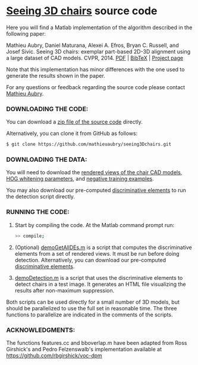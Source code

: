 [Seeing 3D chairs](http://www.di.ens.fr/willow/research/seeing3Dchairs) source code
===========

Here you will find a Matlab implementation of the algorithm described
in the following paper:

   Mathieu Aubry, Daniel Maturana, Alexei A. Efros, Bryan C. Russell, and Josef Sivic.
   Seeing 3D chairs: exemplar part-based 2D-3D alignment using a large dataset of CAD models.
   CVPR, 2014.
   [PDF](http://www.di.ens.fr/willow/research/seeing3Dchairs/texts/Aubry14.pdf) | [BibTeX](http://www.di.ens.fr/willow/research/seeing3Dchairs/texts/Aubry14.html) | [Project page](http://www.di.ens.fr/willow/research/seeing3Dchairs)

Note that this implementation has minor differences with the one used to generate the results shown in the paper.

For any questions or feedback regarding the source code please contact [Mathieu Aubry](mailto:mathieu.aubry@polytechnique.org). 


### DOWNLOADING THE CODE:

You can download a [zip file of the source code](https://github.com/mathieuaubry/seeing3Dchairs/archive/master.zip) directly.  

Alternatively, you can clone it from GitHub as follows:

``` sh
$ git clone https://github.com/mathieuaubry/seeing3Dchairs.git
```

### DOWNLOADING THE DATA:


You will need to download the [rendered views of the chair CAD
models](http://www.di.ens.fr/willow/research/seeing3Dchairs/data/rendered_chairs.tar), [HOG whitening parameters](http://www.di.ens.fr/willow/research/seeing3Dchairs/data/whitening_params.mat), and [negative training
examples](http://www.di.ens.fr/willow/research/seeing3Dchairs/data/negative_hogs.mat).

You may also download our pre-computed [discriminative elements](http://www.di.ens.fr/willow/research/seeing3Dchairs/data/DEs.tar) to run the detection script directly.


### RUNNING THE CODE:

1. Start by compiling the code.  At the Matlab command prompt run:

   ``` sh
   >> compile;
   ```

2. (Optional) [demoGetAllDEs.m](https://github.com/mathieuaubry/seeing3Dchairs/blob/master/demoGetAllDEs.m) is a script that computes the discriminative elements from a set of rendered views. It must be run before doing detection. 
Alternatively, you can download our pre-computed [discriminative elements](http://www.di.ens.fr/willow/research/seeing3Dchairs/data/DEs.tar).

3. [demoDetection.m](https://github.com/mathieuaubry/seeing3Dchairs/blob/master/demoDetection.m) is a script that uses the discriminative elements to detect chairs in a test image. It generates an HTML file visualizing the results after non-maximum suppression.

Both scripts can be used directly for a small number of 3D models, but
should be parallelized to use the full set in reasonable time. The
three functions to parallelize are indicated in the comments of the scripts.

### ACKNOWLEDGMENTS:

The functions features.cc and bboverlap.m have been adapted from Ross Girshick's and Pedro Felzenswalb's implementation available at https://github.com/rbgirshick/voc-dpm
